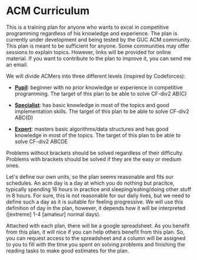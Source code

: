 # ACM Curriculum

This is a training plan for anyone who wants to excel in competitive programming regardless of his knowledge and experience.
The plan is currently under development and being tested by the GUC ACM community. This plan is meant to be sufficient for
anyone. Some communities may offer sessions to explain topics. However, links will be provided for online material. If you want
to contribute to the plan to improve it, you can send me an email.

We will divide ACMers into three different levels (inspired by Codeforces):

- **[Pupil](https://github.com/AhmadElsagheer/Competitive-programming-library/blob/master/curriculum/pupil-plan.md)**: beginner with no prior knowledge or experience in competitive programming. The target of this plan to be able to solve
CF-div2 AB(C)

- **[Specialist](https://github.com/AhmadElsagheer/Competitive-programming-library/blob/master/curriculum/specialist-plan.md)**: has basic knowledge in most of the topics and good implementation skills. The target of this plan to be able to solve
CF-div2 ABC(D)

- **[Expert](https://github.com/AhmadElsagheer/Competitive-programming-library/blob/master/curriculum/expert-plan.md)**: masters basic algorithms/data structures and has good knowledge in most of the topics. The target of this plan to be able to solve
CF-div2 ABCDE

Problems without brackets should be solved regardless of their difficulty. Problems with brackets should be solved if they are
the easy or medium ones.

Let's define our own units, so the plan seems reasonable and fits our schedules. An acm day is a day at which you do nothing but pracitce, 
typically spending 16 hours in practice and sleeping/eating/doing other stuff in 8 hours. For sure, this is not reasonable for our daily lives, 
but we need to define such a day as it is suitable for feeling progressive. We will use this definition of day in the plan, however, it depends
how it will be interpreted ([extreme] 1-4 [amateur] normal days). 

Attached with each plan, there will be a google spreadsheet. As you benefit from this plan, it will nice if you can help others
benefit from this plan. So, you can request access to the spreadsheet and a column will be assigned to you to fill with the time you spent on solving problems and finishing the reading tasks to make good estimates for the plan.
